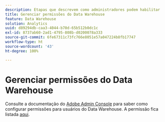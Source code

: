 ```yaml
---
description: Etapas que descrevem como administradores podem habilitar o acesso aos relatórios do Data Warehouse para usuários.
title: Gerenciar permissões do Data Warehouse
feature: Data Warehouse
solution: Analytics
uuid: d89294db-caa3-4044-b70d-65b512b0dc1c
exl-id: 8737ab60-2ad1-4795-808b-d0200078a333
source-git-commit: 6fe67311c73fc766e8051e57a047224b8fb17747
workflow-type: ht
source-wordcount: '43'
ht-degree: 100%

---
```


# Gerenciar permissões do Data Warehouse

Consulte a documentação do [Adobe Admin Console](/help/admin/admin-console/home.md) para saber como configurar permissões para usuários do Data Warehouse. A permissão fica listada [aqui](/help/admin/admin-console/permissions/report-suite-tools.md).

